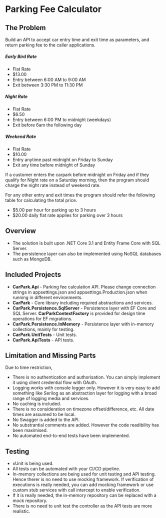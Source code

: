 # Parking Fee Calculator

## The Problem

Build an API to accept car entry time and exit time as parameters, and return parking fee to the caller applications. 

##### Early Bird Rate
- Flat Rate
- $13.00
- Entry between 6:00 AM to 9:00 AM
- Exit between 3:30 PM to 11:30 PM

##### Night Rate
- Flat Rate
- $6.50
- Entry between 6:00 PM to midnight (weekdays)
- Exit before 6am the following day

##### Weekend Rate
- Flat Rate
- $10.00
- Entry anytime past midnight on Friday to Sunday
- Exit any time before midnight of Sunday

If a customer enters the carpark before midnight on Friday and if they qualify for Night rate on a Saturday morning, then the program should charge the night rate instead of weekend rate.  


For any other entry and exit times the program should refer the following table for calculating the total price. 

- $5.00 per hour for parking up to 3 hours
- $20.00 daily flat rate applies for parking over 3 hours



## Overview

- The solution is built upon .NET Core 3.1 and Entity Frame Core with SQL Server.
- The persistence layer can also be implemented using NoSQL databases such as MongoDB.


## Included Projects

- **CarPark.Api** - Parking fee calculation API. Please change connection strings in appsettings.json and appsettings.Production.json when running in different environments.
- **CarPark** - Core library including required abstractions and services.
- **CarPark.Persistence.SqlServer** - Persistence layer with EF Core and SQL Server. **CarParkContextFactory** is provided for design time operations for EF migrations.
- **CarPark.Persistence.InMemory** - Persistence layer with in-memory collections, mainly for testing.
- **CarPark.UnitTests** - Unit tests.
- **CarPark.ApiTests** - API tests.


## Limitation and Missing Parts


Due to time restriction,

- There is no authentication and authorisation. You can simply implement it using client credential flow with OAuth. 
- Logging works with console logger only. However it is very easy to add something like Serilog as an abstraction layer for logging with a broad range of logging media and services.
- No caching is included.
- There is no consideration on timezone offset/difference, etc. All date times are assumed to be local.
- No Swagger is added to the API.
- No substrantial comments are added. However the code readibility has been maximised.
- No automated end-to-end tests have been implemented.


## Testing

- xUnit is being used.
- All tests can be automated with your CI/CD pipeline.
- In-memory collections are being used for unit testing and API testing. Hence therer is no need to use mocking framework. If verification of executions is really needed, you can add mocking framework or use custom stub services with call intercept to enable verification.
- If it is really needed, the in-memory repository can be replaced with a mock repository. 
- There is no need to unit test the controller as the API tests are more realistic.

